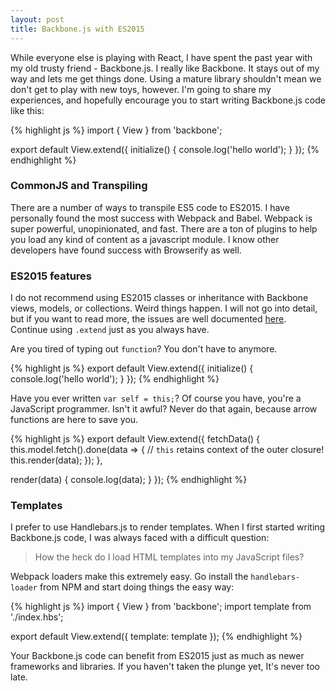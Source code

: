 ```yaml
---
layout: post
title: Backbone.js with ES2015
---
```


While everyone else is playing with React, I have spent the past year with my
old trusty friend - Backbone.js. I really like Backbone. It stays out of my
way and lets me get things done. Using a mature library shouldn't mean we
don't get to play with new toys, however. I'm going to share my experiences,
and hopefully encourage you to start writing Backbone.js code like this:

{% highlight js %}
import { View } from 'backbone';

export default View.extend({
  initialize() {
    console.log('hello world');
  }
});
{% endhighlight %}


### CommonJS and Transpiling
There are a number of ways to transpile ES5 code to ES2015. I have personally found
the most success with Webpack and Babel. Webpack is super powerful,
unopinionated, and fast. There are a ton of plugins to help you load any kind
of content as a javascript module. I know other developers have found success
with Browserify as well.

### ES2015 features
I do not recommend using ES2015 classes or inheritance with Backbone views,
models, or collections. Weird things
happen. I will not go into detail, but if you want to read more, the
issues are well documented [here](https://github.com/jashkenas/backbone/issues/3560).
Continue using `.extend` just as you always have.

Are you tired of typing out `function`? You don't have to anymore.

{% highlight js %}
export default View.extend({
  initialize() {
    console.log('hello world');
  }
});
{% endhighlight %}

Have you ever written `var self = this;`? Of course you have, you're a
JavaScript programmer. Isn't it awful? Never do that again, because arrow
functions are here to save you.

{% highlight js %}
export default View.extend({
  fetchData() {
    this.model.fetch().done(data => {
      // `this` retains context of the outer closure!
      this.render(data);
    });
  },

  render(data) {
    console.log(data);
  }
});
{% endhighlight %}

### Templates
I prefer to use Handlebars.js to render templates. When I first started writing
Backbone.js code, I was always faced with a difficult question:

> How the heck do I load HTML templates into my JavaScript files?

Webpack loaders make this extremely easy. Go install the `handlebars-loader`
from NPM and start doing things the easy way:

{% highlight js %}
import { View } from 'backbone';
import template from './index.hbs';

export default View.extend({
  template: template
});
{% endhighlight %}

Your Backbone.js code can benefit from ES2015 just as much as newer frameworks
and libraries. If you haven't taken the plunge yet, It's never too late.
